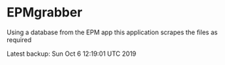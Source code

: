 # EPMgrabber
Using a database from the EPM app this application scrapes the files as required


Latest backup: Sun Oct 6 12:19:01 UTC 2019
